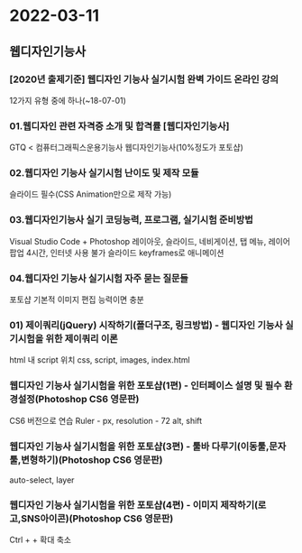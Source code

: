 # 2022-03-11

## 웹디자인기능사 

### [2020년 출제기준] 웹디자인 기능사 실기시험 완벽 가이드 온라인 강의

12가지 유형 중에 하나(~18-07-01)

### 01.웹디자인 관련 자격증 소개 및 합격률 [웹디자인기능사]

GTQ < 컴퓨터그래픽스운용기능사
웹디자인기능사(10%정도가 포토샵)

### 02.웹디자인 기능사 실기시험 난이도 및 제작 모듈

슬라이드 필수(CSS Animation만으로 제작 가능)

### 03.웹디자인기능사 실기 코딩능력, 프로그램, 실기시험 준비방법

Visual Studio Code + Photoshop
레이아웃, 슬라이드, 네비게이션, 탭 메뉴, 레이어 팝업
4시간, 인터넷 사용 불가
슬라이드 keyframes로 애니메이션

### 04.웹디자인 기능사 실기시험 자주 묻는 질문들

포토샵 기본적 이미지 편집 능력이면 충분

### 01) 제이쿼리(jQuery) 시작하기(폴더구조, 링크방법) - 웹디자인 기능사 실기시험을 위한 제이쿼리 이론

html 내 script 위치
css, script, images, index.html

### 웹디자인 기능사 실기시험을 위한 포토샵(1편) - 인터페이스 설명 및 필수 환경설정(Photoshop CS6 영문판)

CS6 버전으로 연습
Ruler - px,  resolution - 72
alt, shift

### 웹디자인 기능사 실기시험을 위한 포토샵(3편) - 툴바 다루기(이동툴,문자툴,변형하기)(Photoshop CS6 영문판)

auto-select, layer

### 웹디자인 기능사 실기시험을 위한 포토샵(4편) - 이미지 제작하기(로고,SNS아이콘)(Photoshop CS6 영문판)

Ctrl + + 확대 축소